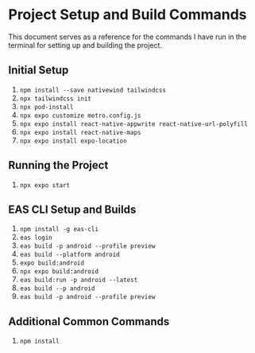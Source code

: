 # Project Setup and Build Commands

This document serves as a reference for the commands I have run in the terminal for setting up and building the project.

## Initial Setup

1. `npm install --save nativewind tailwindcss`
2. `npx tailwindcss init`
3. `npx pod-install`
4. `npx expo customize metro.config.js`
5. `npx expo install react-native-appwrite react-native-url-polyfill`
6. `npx expo install react-native-maps`
7. `npx expo install expo-location`

## Running the Project

1. `npx expo start`

## EAS CLI Setup and Builds

1. `npm install -g eas-cli`
2. `eas login`
3. `eas build -p android --profile preview`
4. `eas build --platform android`
5. `expo build:android`
6. `npx expo build:android`
7. `eas build:run -p android --latest`
8. `eas build --p android`
9. `eas build -p android --profile preview`

## Additional Common Commands

1. `npm install`
